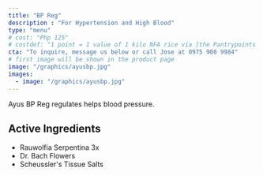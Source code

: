 ```yaml
---
title: "BP Reg"
description : "For Hypertension and High Blood"
type: "menu"
# cost: "Php 125"
# costdef: "1 point = 1 value of 1 kilo NFA rice via [the Pantrypoints system](https://pantrypoints.com)"
cta: "To inquire, message us below or call Jose at 0975 908 9984"
# first image will be shown in the product page
image: "/graphics/ayusbp.jpg"
images:
  - image: "/graphics/ayusbp.jpg"
---
```



Ayus BP Reg regulates helps blood pressure.


<!-- For blood pressure control -->

## Active Ingredients

- Rauwolfia Serpentina 3x
- Dr. Bach Flowers
- Scheussler's Tissue Salts

